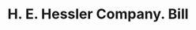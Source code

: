 ---
doi: 10.7916/D88G9XTP
date_other: '1900'
date_other_textual: 1900-1909
form: printed ephemera
genre:
- Invoices
name:
- H. E. Hessler Company
object_in_context_url: https://biggert.cul.columbia.edu/items/view/ave_biggert_01206
subject_hierarchical_geographic:
- Syracuse, New York, United States
subject_name:
- H. E. Hessler Company
title: H. E. Hessler Company. Bill
sort_title: H. E. Hessler Company. Bill
call_number: ave_biggert_01206
coordinates:
- 43.04694444444444,-76.14444444444445
pid: ave_biggert_01206
identifiers: ave_biggert_01206
permalink: /biggert/ave_biggert_01206/
layout: iiif-image-page
---